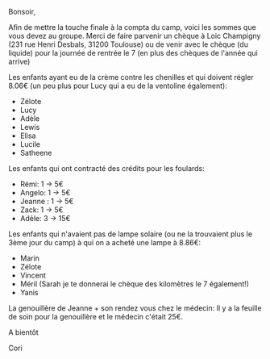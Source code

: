 Bonsoir,
 
Afin de mettre la touche finale à la compta du camp, voici les sommes que vous devez au groupe.
Merci de faire parvenir un chèque à Loic Champigny (231 rue Henri Desbals, 31200 Toulouse) ou de venir avec le chèque (du liquide) pour la journée de rentrée le 7 (en plus des chèques de l'année qui arrive)
 
Les enfants ayant eu de la crème contre les chenilles et qui doivent régler 8.06€ (un peu plus pour Lucy qui a eu de la ventoline également):
- Zélote
- Lucy
- Adèle
- Lewis
- Elisa
- Lucile
- Satheene
 
Les enfants qui ont contracté des crédits pour les foulards:
- Rémi: 1 -> 5€
- Angelo: 1 -> 5€
- Jeanne : 1 -> 5€
- Zack: 1 -> 5€
- Adèle: 3 -> 15€
 
 Les enfants qui n'avaient pas de lampe solaire (ou ne la trouvaient plus le 3ème jour du camp) à qui on a acheté une lampe à 8.86€:
- Marin
- Zélote
- Vincent
- Méril (Sarah je te donnerai le chèque des kilomètres le 7 également!)
- Yanis
 
La genouillère de Jeanne + son rendez vous chez le médecin: Il y a la feuille de soin pour la genouillère et le médecin c'était 25€.
 
A bientôt
 
Cori